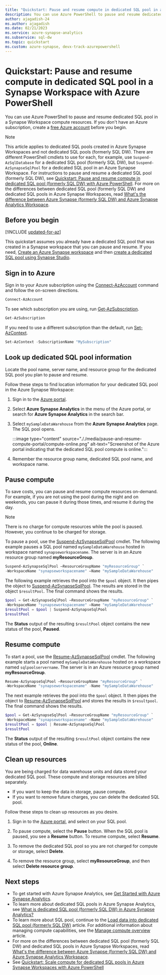 ```yaml
---
title: "Quickstart: Pause and resume compute in dedicated SQL pool in a Synapse Workspace with Azure PowerShell"
description: You can use Azure PowerShell to pause and resume dedicated SQL pool compute resources in an Azure Synapse Workspace.
author: ajagadish-24
ms.author: ajagadish
ms.date: 02/21/2023
ms.service: azure-synapse-analytics
ms.subservice: sql-dw
ms.topic: quickstart
ms.custom: azure-synapse, devx-track-azurepowershell
---
```


# Quickstart: Pause and resume compute in dedicated SQL pool in a Synapse Workspace with Azure PowerShell

You can use Azure PowerShell to pause and resume dedicated SQL pool in a Synapse Workspace compute resources.
If you don't have an Azure subscription, create a [free Azure account](https://azure.microsoft.com/pricing/purchase-options/azure-account?cid=msft_learn) before you begin.

> [!NOTE]  
> This article applies to dedicated SQL pools created in Azure Synapse Workspaces and not dedicated SQL pools (formerly SQL DW). There are different PowerShell cmdlets to use for each, for example, use `Suspend-AzSqlDatabase` for a dedicated SQL pool (formerly SQL DW), but `Suspend-AzSynapseSqlPool` for a dedicated SQL pool in an Azure Synapse Workspace. For instructions to pause and resume a dedicated SQL pool (formerly SQL DW), see [Quickstart: Pause and resume compute in dedicated SQL pool (formerly SQL DW) with Azure PowerShell](pause-and-resume-compute-powershell.md).
> For more on the differences between dedicated SQL pool (formerly SQL DW) and dedicated SQL pools in Azure Synapse Workspaces, read [What's the difference between Azure Synapse (formerly SQL DW) and Azure Synapse Analytics Workspace](../sql/overview-difference-between-formerly-sql-dw-workspace.md). 

## Before you begin

[!INCLUDE [updated-for-az](~/reusable-content/ce-skilling/azure/includes/updated-for-az.md)]

This quickstart assumes you already have a dedicated SQL pool that was created in a Synapse workspace that you can pause and resume. If you need, [Create an Azure Synapse workspace](../quickstart-create-workspace.md) and then [create a dedicated SQL pool using Synapse Studio](../quickstart-create-sql-pool-studio.md).

## Sign in to Azure

Sign in to your Azure subscription using the [Connect-AzAccount](/powershell/module/az.accounts/connect-azaccount?toc=/azure/synapse-analytics/sql-data-warehouse/toc.json&bc=/azure/synapse-analytics/sql-data-warehouse/breadcrumb/toc.json) command and follow the on-screen directions.

```powershell
Connect-AzAccount
```

To see which subscription you are using, run [Get-AzSubscription](/powershell/module/az.accounts/get-azsubscription?toc=/azure/synapse-analytics/sql-data-warehouse/toc.json&bc=/azure/synapse-analytics/sql-data-warehouse/breadcrumb/toc.json).

```powershell
Get-AzSubscription
```

If you need to use a different subscription than the default, run [Set-AzContext](/powershell/module/az.accounts/set-azcontext?toc=/azure/synapse-analytics/sql-data-warehouse/toc.json&bc=/azure/synapse-analytics/sql-data-warehouse/breadcrumb/toc.json).

```powershell
Set-AzContext -SubscriptionName "MySubscription"
```

## Look up dedicated SQL pool information

Locate the pool name, server name, and resource group for the dedicated SQL pool you plan to pause and resume.

Follow these steps to find location information for your dedicated SQL pool in the Azure Synapse Workspace:

1. Sign in to the [Azure portal](https://portal.azure.com/).
1. Select **Azure Synapse Analytics** in the menu of the Azure portal, or search for **Azure Synapse Analytics** in the search bar.
1. Select `mySampleDataWarehouse` from the **Azure Synapse Analytics** page. The SQL pool opens.

    :::image type="content" source="././media/pause-and-resume-compute-portal/compute-online.png" alt-text="Screenshot of the Azure portal indicating that the dedicated SQL pool compute is online.":::

1. Remember the resource group name, dedicated SQL pool name, and workspace name. 

## Pause compute

To save costs, you can pause and resume compute resources on-demand. For example, if you are not using the pool during the night and on weekends, you can pause it during those times, and resume it during the day.

> [!NOTE]  
> There is no charge for compute resources while the pool is paused. However, you continue to be charged for storage.

To pause a pool, use the [Suspend-AzSynapseSqlPool](/powershell/module/az.synapse/suspend-azsynapsesqlpool?toc.json&bc=/azure/synapse-analytics/sql-data-warehouse/breadcrumb/toc.json) cmdlet. The following example pauses a SQL pool named `mySampleDataWarehouse` hosted in workspace named `synapseworkspacename`. The server is in an Azure resource group named **myResourceGroup**.

```powershell
Suspend-AzSynapseSqlPool –ResourceGroupName "myResourceGroup" `
-WorkspaceName "synapseworkspacename" –Name "mySampleDataWarehouse"
```

The following example retrieves the pool into the `$pool` object. It then pipes the object to [Suspend-AzSynapseSqlPool](/powershell/module/az.synapse/suspend-azsynapsesqlpool?toc.json&bc=/azure/synapse-analytics/sql-data-warehouse/breadcrumb/toc.json). The results are stored in the object `$resultPool`. The final command shows the results.

```powershell
$pool = Get-AzSynapseSqlPool –ResourceGroupName "myResourceGroup" `
-WorkspaceName "synapseworkspacename" –Name "mySampleDataWarehouse"
$resultPool = $pool | Suspend-AzSynapseSqlPool
$resultPool
```

The **Status** output of the resulting `$resultPool` object contains the new status of the pool, **Paused**.

## Resume compute

To start a pool, use the [Resume-AzSynapseSqlPool](/powershell/module/az.synapse/resume-AzSynapseSqlPool?toc.json&bc=/azure/synapse-analytics/sql-data-warehouse/breadcrumb/toc.json) cmdlet. The following example starts a pool named `mySampleDataWarehouse` hosted on a workspace named `sqlpoolservername`. The server is in an Azure resource group named **myResourceGroup**.

```powershell
Resume-AzSynapseSqlPool –ResourceGroupName "myResourceGroup" `
-WorkspaceName "synapseworkspacename" -Name "mySampleDataWarehouse"
```

The next example retrieves the pool into the `$pool` object. It then pipes the object to [Resume-AzSynapseSqlPool](/powershell/module/az.synapse/resume-AzSynapseSqlPool?toc=/azure/synapse-analytics/sql-data-warehouse/toc.json&bc=/azure/synapse-analytics/sql-data-warehouse/breadcrumb/toc.json) and stores the results in `$resultpool`. The final command shows the results.

```powershell
$pool = Get-AzSynapseSqlPool –ResourceGroupName "myResourceGroup" `
-WorkspaceName "synapseworkspacename" –Name "mySampleDataWarehouse"
$resultPool = $pool | Resume-AzSynapseSqlPool
$resultPool
```

The **Status** output of the resulting `$resultPool` object contains the new status of the pool, **Online**.

## Clean up resources

You are being charged for data warehouse units and data stored your dedicated SQL pool. These compute and storage resources are billed separately.

- If you want to keep the data in storage, pause compute.
- If you want to remove future charges, you can delete the dedicated SQL pool.

Follow these steps to clean up resources as you desire.

1. Sign in to the [Azure portal](https://portal.azure.com), and select on your SQL pool.

1. To pause compute, select the **Pause** button. When the SQL pool is paused, you see a **Resume** button.  To resume compute, select **Resume**.

1. To remove the dedicated SQL pool so you are not charged for compute or storage, select **Delete**.

1. To remove the resource group, select **myResourceGroup**, and then select **Delete resource group**.

## Next steps

- To get started with Azure Synapse Analytics, see [Get Started with Azure Synapse Analytics](../get-started.md).
- To learn more about dedicated SQL pools in Azure Synapse Analytics, see [What is dedicated SQL pool (formerly SQL DW) in Azure Synapse Analytics?](sql-data-warehouse-overview-what-is.md)
- To learn more about SQL pool, continue to the [Load data into dedicated SQL pool (formerly SQL DW)](./load-data-from-azure-blob-storage-using-copy.md) article. For additional information about managing compute capabilities, see the [Manage compute overview](sql-data-warehouse-manage-compute-overview.md) article.
- For more on the differences between dedicated SQL pool (formerly SQL DW) and dedicated SQL pools in Azure Synapse Workspaces, read [What's the difference between Azure Synapse (formerly SQL DW) and Azure Synapse Analytics Workspace](../sql/overview-difference-between-formerly-sql-dw-workspace.md).
- See [Quickstart: Scale compute for dedicated SQL pools in Azure Synapse Workspaces with Azure PowerShell](quickstart-scale-compute-workspace-powershell.md)
